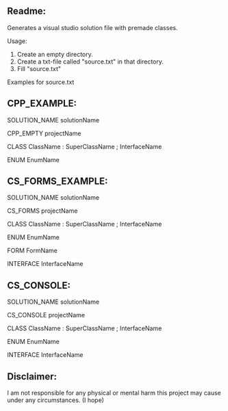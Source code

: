 Readme:
---------------------------------------------------
Generates a visual studio solution file with premade classes.

Usage:
1) Create an empty directory.
2) Create a txt-file called "source.txt" in that directory.
3) Fill "source.txt"

Examples for source.txt

CPP_EXAMPLE:
---------------------------------------------------
SOLUTION_NAME solutionName

CPP_EMPTY projectName

CLASS ClassName : SuperClassName ; InterfaceName

ENUM EnumName

CS_FORMS_EXAMPLE:
---------------------------------------------------
SOLUTION_NAME solutionName

CS_FORMS projectName

CLASS ClassName : SuperClassName ; InterfaceName

ENUM EnumName

FORM FormName

INTERFACE InterfaceName

CS_CONSOLE:
---------------------------------------------------
SOLUTION_NAME solutionName

CS_CONSOLE projectName

CLASS ClassName : SuperClassName ; InterfaceName

ENUM EnumName

INTERFACE InterfaceName


Disclaimer:
---------------------------------------------------
I am not responsible for any physical or mental harm this project may cause under any circumstances. (I hope)
